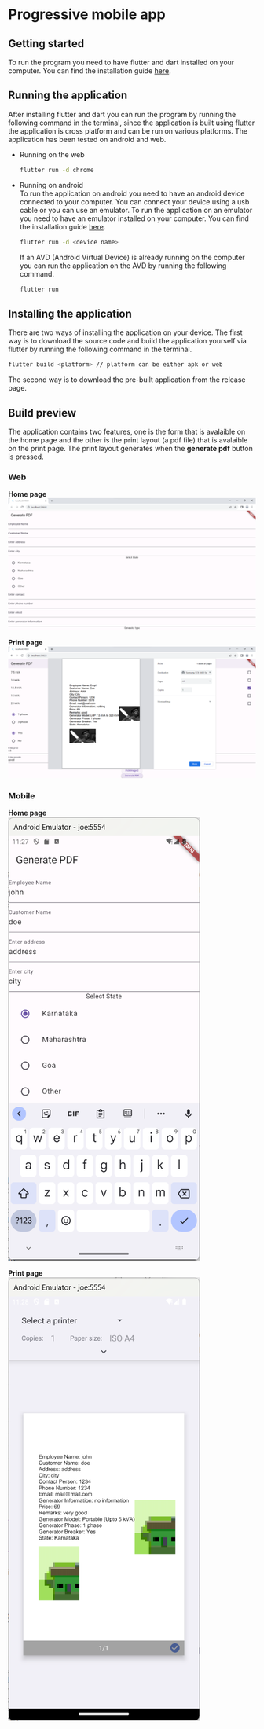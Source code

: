 # Progressive mobile app

## Getting started

To run the program you need to have flutter and dart installed on your computer. You can find the installation guide [here](https://flutter.dev/docs/get-started/install).

## Running the application
After installing flutter and dart you can run the program by running the following command in the terminal, since the application is built using flutter the application is cross platform and can be run on various platforms. The application has been tested on android and web.

- Running on the web
    ```bash
    flutter run -d chrome
    ```

- Running on android\
    To run the application on android you need to have an android device connected to your computer. You can connect your device using a usb cable or you can use an emulator. To run the application on an emulator you need to have an emulator installed on your computer. You can find the installation guide [here](https://developer.android.com/studio/run/emulator).
    ```bash
    flutter run -d <device name>
    ```
    If an AVD (Android Virtual Device) is already running on the computer you can run the application on the AVD by running the following command.
    ```bash
    flutter run
    ```

## Installing the application
There are two ways of installing the application on your device. The first way is to download the source code and build the application yourself via flutter by running the following command in the terminal.
```bash
flutter build <platform> // platform can be either apk or web
```
The second way is to download the pre-built application from the release page.

## Build preview
The application contains two features, one is the form that is avalaible on the home page and the other is the print layout (a pdf file) that is avalaible on the print page. The print layout generates when the **generate pdf** button is pressed.

### Web
**Home page**\
![Home page](docs_assets/home_page_web.png)

**Print page**\
![Print page](docs_assets/print_page_web.png)

### Mobile
**Home page**\
![Home page](docs_assets/home_page_mobile.png)

**Print page**\
![Print page](docs_assets/print_page_mobile.png)